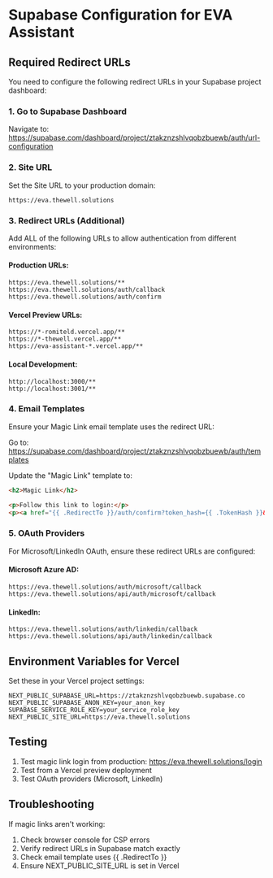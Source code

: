 # Supabase Configuration for EVA Assistant

## Required Redirect URLs

You need to configure the following redirect URLs in your Supabase project dashboard:

### 1. Go to Supabase Dashboard
Navigate to: https://supabase.com/dashboard/project/ztakznzshlvqobzbuewb/auth/url-configuration

### 2. Site URL
Set the Site URL to your production domain:
```
https://eva.thewell.solutions
```

### 3. Redirect URLs (Additional)
Add ALL of the following URLs to allow authentication from different environments:

#### Production URLs:
```
https://eva.thewell.solutions/**
https://eva.thewell.solutions/auth/callback
https://eva.thewell.solutions/auth/confirm
```

#### Vercel Preview URLs:
```
https://*-romiteld.vercel.app/**
https://*-thewell.vercel.app/**
https://eva-assistant-*.vercel.app/**
```

#### Local Development:
```
http://localhost:3000/**
http://localhost:3001/**
```

### 4. Email Templates
Ensure your Magic Link email template uses the redirect URL:

Go to: https://supabase.com/dashboard/project/ztakznzshlvqobzbuewb/auth/templates

Update the "Magic Link" template to:
```html
<h2>Magic Link</h2>

<p>Follow this link to login:</p>
<p><a href="{{ .RedirectTo }}/auth/confirm?token_hash={{ .TokenHash }}&type=email">Log In</a></p>
```

### 5. OAuth Providers
For Microsoft/LinkedIn OAuth, ensure these redirect URLs are configured:

#### Microsoft Azure AD:
```
https://eva.thewell.solutions/auth/microsoft/callback
https://eva.thewell.solutions/api/auth/microsoft/callback
```

#### LinkedIn:
```
https://eva.thewell.solutions/auth/linkedin/callback
https://eva.thewell.solutions/api/auth/linkedin/callback
```

## Environment Variables for Vercel

Set these in your Vercel project settings:

```env
NEXT_PUBLIC_SUPABASE_URL=https://ztakznzshlvqobzbuewb.supabase.co
NEXT_PUBLIC_SUPABASE_ANON_KEY=your_anon_key
SUPABASE_SERVICE_ROLE_KEY=your_service_role_key
NEXT_PUBLIC_SITE_URL=https://eva.thewell.solutions
```

## Testing

1. Test magic link login from production: https://eva.thewell.solutions/login
2. Test from a Vercel preview deployment
3. Test OAuth providers (Microsoft, LinkedIn)

## Troubleshooting

If magic links aren't working:
1. Check browser console for CSP errors
2. Verify redirect URLs in Supabase match exactly
3. Check email template uses {{ .RedirectTo }}
4. Ensure NEXT_PUBLIC_SITE_URL is set in Vercel